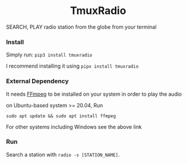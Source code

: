<h1 align=center> TmuxRadio </h1>
<p> SEARCH, PLAY radio station from the globe from your terminal </p>

### Install

Simply run: `pip3 install tmuxradio`

I recommend installing it using `pipx install tmuxradio`

### External Dependency

It needs [FFmpeg](https://ffmpeg.org/download.html) to be installed on your
system in order to play the audio

on Ubuntu-based system >= 20.04, Run

```
sudo apt update && sudo apt install ffmpeg
```

For other systems including Windows see the above link

### Run

Search a station with `radio -s [STATION_NAME]`.


